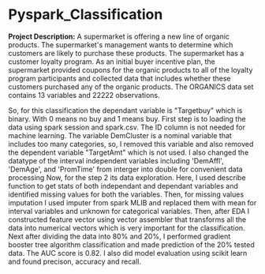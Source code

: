 # Pyspark_Classification

**Project Description:** A supermarket is offering a new line of organic products. The supermarket's management wants to determine which customers are likely to purchase these products. The supermarket has a customer loyalty program. As an initial buyer incentive plan, the supermarket provided coupons for the organic products to all of the loyalty program participants and collected data that includes whether these customers purchased any of the organic products. The ORGANICS data set contains 13 variables and 22222 observations.

So, for this classification the dependant variable is "Targetbuy" which is binary. With 0 means no buy and 1 means buy.
First step is to loading the data using spark session and spark.csv. 
The ID column is not needed for machine learning. The variable DemCluster is a nominal variable that includes too many categories, so, I removed this variable and also removed the dependent variable "TargetAmt" which is not used. I also changed the datatype of the interval independent variables including 'DemAffl', 'DemAge', and 'PromTime' from interger into double for convenient data processing 
Now, for the step 2 its data exploration. Here, I used describe function to get stats of both independant and dependant variables and identified missing values for both the variables.
Then, for missing values imputation I used imputer from spark MLIB and replaced them with mean for interval variables and unknown for categorical variables.
Then, after EDA I constructed feature vector using vector assembler that transforms all the data into numerical vectors which is very important for the classification.
Next after dividing the data into 80% and 20%, I performed gradient booster tree algorithm classification and made prediction of the 20% tested data. The AUC score is 0.82.
I also did model evaluation using scikit learn and found precison, accuracy and recall.
